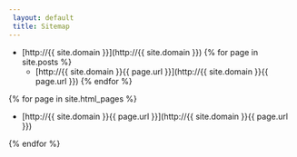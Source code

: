 ```yaml
---
 layout: default
 title: Sitemap
---
```

 - [http://{{ site.domain }}](http://{{ site.domain }})
{% for page in site.posts %}
    - [http://{{ site.domain }}{{ page.url }}](http://{{ site.domain }}{{ page.url }})
{% endfor %}

{% for page in site.html_pages %}

 - [http://{{ site.domain }}{{ page.url }}](http://{{ site.domain }}{{ page.url }})

{% endfor %}

